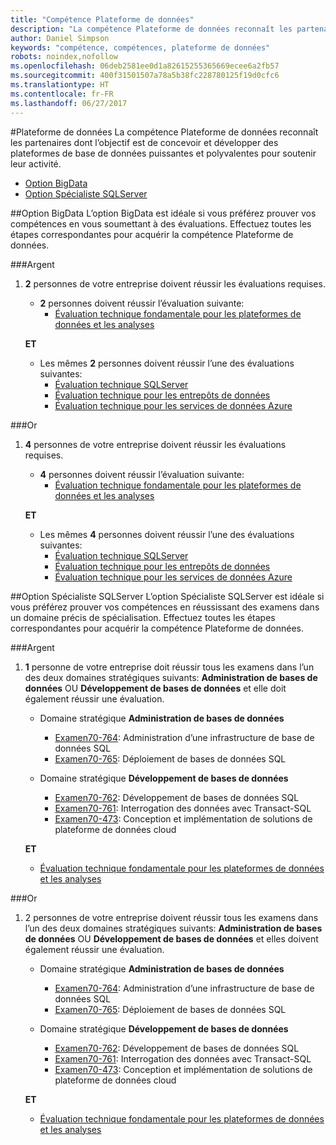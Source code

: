 ```yaml
---
title: "Compétence Plateforme de données"
description: "La compétence Plateforme de données reconnaît les partenaires dont l’objectif est de concevoir et développer des plateformes de base de données puissantes et polyvalentes pour soutenir leur activité."
author: Daniel Simpson
keywords: "compétence, compétences, plateforme de données"
robots: noindex,nofollow
ms.openlocfilehash: 06deb2581ee0d1a82615255365669ecee6a2fb57
ms.sourcegitcommit: 400f31501507a78a5b38fc228780125f19d0cfc6
ms.translationtype: HT
ms.contentlocale: fr-FR
ms.lasthandoff: 06/27/2017
---
```

#<a name="data-platform"></a>Plateforme de données
La compétence Plateforme de données reconnaît les partenaires dont l’objectif est de concevoir et développer des plateformes de base de données puissantes et polyvalentes pour soutenir leur activité.

- [Option BigData](#big-data-option) 
- [Option Spécialiste SQLServer](#sql-server-specialist-option)

##<a name="big-data-option"></a>Option BigData
L’option BigData est idéale si vous préférez prouver vos compétences en vous soumettant à des évaluations. Effectuez toutes les étapes correspondantes pour acquérir la compétence Plateforme de données.

###<a name="silver"></a>Argent
1. **2** personnes de votre entreprise doivent réussir les évaluations requises.

    - **2** personnes doivent réussir l’évaluation suivante:
        - [Évaluation technique fondamentale pour les plateformes de données et les analyses](https://partneruniversity.microsoft.com/?whr=uri:MicrosoftAccount&courseId=14354&scoId=nNGssUygB_8504778676)

    **ET**

    - Les mêmes **2** personnes doivent réussir l’une des évaluations suivantes:
        - [Évaluation technique SQLServer](https://partneruniversity.microsoft.com/?whr=uri:MicrosoftAccount&courseId=14355&scoId=nzHk0hygB_7404778676)
        - [Évaluation technique pour les entrepôts de données](https://partneruniversity.microsoft.com/?whr=uri:MicrosoftAccount&courseId=17491&scoId=1yUZ01TnD_1606265419)
        - [Évaluation technique pour les services de données Azure](https://partneruniversity.microsoft.com/?whr=uri:MicrosoftAccount&courseId=17490&scoId=2h3AfWTnD_4706265419)

###<a name="gold"></a>Or
1. **4** personnes de votre entreprise doivent réussir les évaluations requises.

    - **4** personnes doivent réussir l’évaluation suivante:
        - [Évaluation technique fondamentale pour les plateformes de données et les analyses](https://partneruniversity.microsoft.com/?whr=uri:MicrosoftAccount&courseId=14354&scoId=nNGssUygB_8504778676)

    **ET**

    - Les mêmes **4** personnes doivent réussir l’une des évaluations suivantes:
        - [Évaluation technique SQLServer](https://partneruniversity.microsoft.com/?whr=uri:MicrosoftAccount&courseId=14355&scoId=nzHk0hygB_7404778676)
        - [Évaluation technique pour les entrepôts de données](https://partneruniversity.microsoft.com/?whr=uri:MicrosoftAccount&courseId=17491&scoId=1yUZ01TnD_1606265419)
        - [Évaluation technique pour les services de données Azure](https://partneruniversity.microsoft.com/?whr=uri:MicrosoftAccount&courseId=17490&scoId=2h3AfWTnD_4706265419)

##<a name="sql-server-specialist-option"></a>Option Spécialiste SQLServer
L’option Spécialiste SQLServer est idéale si vous préférez prouver vos compétences en réussissant des examens dans un domaine précis de spécialisation. Effectuez toutes les étapes correspondantes pour acquérir la compétence Plateforme de données.

###<a name="silver"></a>Argent
1. **1** personne de votre entreprise doit réussir tous les examens dans l’un des deux domaines stratégiques suivants: **Administration de bases de données** OU **Développement de bases de données** et elle doit également réussir une évaluation.

    - Domaine stratégique **Administration de bases de données**
        - [Examen70-764](https://www.microsoft.com/en-us/learning/exam-70-764.aspx): Administration d’une infrastructure de base de données SQL 
        - [Examen70-765](https://www.microsoft.com/en-us/learning/exam-70-765.aspx): Déploiement de bases de données SQL

    - Domaine stratégique **Développement de bases de données**
        - [Examen70-762](https://www.microsoft.com/en-us/learning/exam-70-762.aspx): Développement de bases de données SQL
        - [Examen70-761](https://www.microsoft.com/en-us/learning/exam-70-761.aspx): Interrogation des données avec Transact-SQL
        - [Examen70-473](https://www.microsoft.com/en-us/learning/exam-70-473.aspx): Conception et implémentation de solutions de plateforme de données cloud

    **ET**

    - [Évaluation technique fondamentale pour les plateformes de données et les analyses](https://partneruniversity.microsoft.com/?whr=uri:MicrosoftAccount&courseId=14354&scoId=nNGssUygB_8504778676)

###<a name="gold"></a>Or
1. 2 personnes de votre entreprise doivent réussir tous les examens dans l’un des deux domaines stratégiques suivants: **Administration de bases de données** OU **Développement de bases de données** et elles doivent également réussir une évaluation.

    - Domaine stratégique **Administration de bases de données**
        - [Examen70-764](https://www.microsoft.com/en-us/learning/exam-70-764.aspx): Administration d’une infrastructure de base de données SQL 
        - [Examen70-765](https://www.microsoft.com/en-us/learning/exam-70-765.aspx): Déploiement de bases de données SQL

    - Domaine stratégique **Développement de bases de données**
        - [Examen70-762](https://www.microsoft.com/en-us/learning/exam-70-762.aspx): Développement de bases de données SQL
        - [Examen70-761](https://www.microsoft.com/en-us/learning/exam-70-761.aspx): Interrogation des données avec Transact-SQL
        - [Examen70-473](https://www.microsoft.com/en-us/learning/exam-70-473.aspx): Conception et implémentation de solutions de plateforme de données cloud

    **ET**

    - [Évaluation technique fondamentale pour les plateformes de données et les analyses](https://partneruniversity.microsoft.com/?whr=uri:MicrosoftAccount&courseId=14354&scoId=nNGssUygB_8504778676)



